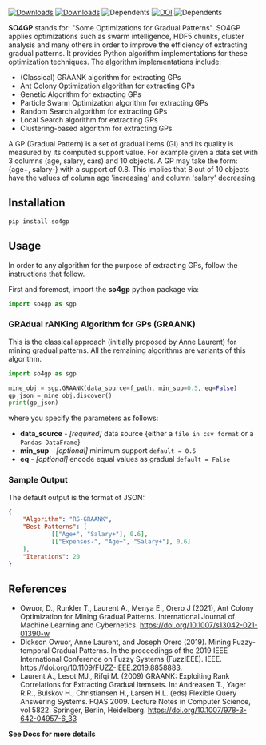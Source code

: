 [![Downloads](https://pepy.tech/badge/so4gp)](https://pepy.tech/project/so4gp) [![Downloads](https://pepy.tech/badge/so4gp/week)](https://pepy.tech/project/so4gp)
![Dependents](https://badgen.net/github/dependents-repo/owuordickson/sogp_pypi/?icon=github)
[![DOI](https://zenodo.org/badge/388183952.svg)](https://doi.org/10.5281/zenodo.16281808)
![Dependents](https://badgen.net/github/license/owuordickson/sogp_pypi/?icon=github)


**SO4GP** stands for: "Some Optimizations for Gradual Patterns". SO4GP applies optimizations such as swarm intelligence, HDF5 chunks, cluster analysis and many others in order to improve the efficiency of extracting gradual patterns. It provides Python algorithm implementations for these optimization techniques. The algorithm implementations include:

* (Classical) GRAANK algorithm for extracting GPs
* Ant Colony Optimization algorithm for extracting GPs
* Genetic Algorithm for extracting GPs
* Particle Swarm Optimization algorithm for extracting GPs
* Random Search algorithm for extracting GPs
* Local Search algorithm for extracting GPs
* Clustering-based algorithm for extracting GPs

A GP (Gradual Pattern) is a set of gradual items (GI) and its quality is measured by its computed support value. For example given a data set with 3 columns (age, salary, cars) and 10 objects. A GP may take the form: {age+, salary-} with a support of 0.8. This implies that 8 out of 10 objects have the values of column age 'increasing' and column 'salary' decreasing.

## Installation

```shell
pip install so4gp
```

## Usage
In order to any algorithm for the purpose of extracting GPs, follow the instructions that follow.

First and foremost, import the **so4gp** python package via:

```python
import so4gp as sgp
```

### GRAdual rANKing Algorithm for GPs (GRAANK)

This is the classical approach (initially proposed by Anne Laurent) for mining gradual patterns. All the remaining algorithms are variants of this algorithm.

```python
import so4gp as sgp

mine_obj = sgp.GRAANK(data_source=f_path, min_sup=0.5, eq=False)
gp_json = mine_obj.discover()
print(gp_json)

```

where you specify the parameters as follows:

* **data_source** - *[required]* data source {either a ```file in csv format``` or a ```Pandas DataFrame```}
* **min_sup** - *[optional]* minimum support ```default = 0.5```
* **eq** - *[optional]* encode equal values as gradual ```default = False```


### Sample Output
The default output is the format of JSON:

```json
{
	"Algorithm": "RS-GRAANK",
	"Best Patterns": [
            [["Age+", "Salary+"], 0.6], 
            [["Expenses-", "Age+", "Salary+"], 0.6]
	],
	"Iterations": 20
}
```

## References
* Owuor, D., Runkler T., Laurent A., Menya E., Orero J (2021), Ant Colony Optimization for Mining Gradual Patterns. International Journal of Machine Learning and Cybernetics. https://doi.org/10.1007/s13042-021-01390-w
* Dickson Owuor, Anne Laurent, and Joseph Orero (2019). Mining Fuzzy-temporal Gradual Patterns. In the proceedings of the 2019 IEEE International Conference on Fuzzy Systems (FuzzIEEE). IEEE. https://doi.org/10.1109/FUZZ-IEEE.2019.8858883.
* Laurent A., Lesot MJ., Rifqi M. (2009) GRAANK: Exploiting Rank Correlations for Extracting Gradual Itemsets. In: Andreasen T., Yager R.R., Bulskov H., Christiansen H., Larsen H.L. (eds) Flexible Query Answering Systems. FQAS 2009. Lecture Notes in Computer Science, vol 5822. Springer, Berlin, Heidelberg. https://doi.org/10.1007/978-3-642-04957-6_33


**See Docs for more details**
